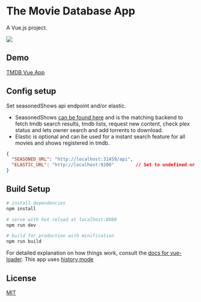 # The Movie Database App

A Vue.js project.

![](https://github.com/dmtrbrl/tmdb-app/blob/master/docs/demo.gif)

## Demo

[TMDB Vue App](https://tmdb-vue-app.herokuapp.com/)

## Config setup
Set seasonedShows api endpoint and/or elastic.   
 - SeasonedShows [can be found here](https://github.com/kevinmidboe/seasonedshows) and is the matching backend to fetch tmdb search results, tmdb lists, request new content, check plex status and lets owner search and add torrents to download.
 - Elastic is optional and can be used for a instant search feature for all movies and shows registered in tmdb.

```json
{
  "SEASONED_URL": "http://localhost:31459/api",
  "ELASTIC_URL": "http://localhost:9200"        // Set to undefined or false to disable
}
```

## Build Setup

``` bash
# install dependencies
npm install

# serve with hot reload at localhost:8080
npm run dev

# build for production with minification
npm run build
```

For detailed explanation on how things work, consult the [docs for vue-loader](http://vuejs.github.io/vue-loader).
This app uses [history mode](https://router.vuejs.org/en/essentials/history-mode.html)

## License
[MIT](https://github.com/dmtrbrl/tmdb-app/blob/master/LICENSE)
